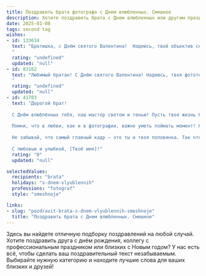 ```yaml
---
title: Поздравить брата фотографа с Днем влюбленных. Смешное
description: Хотите поздравить брата с Днем влюбленных или другим праздником? Наш ИИ создаст незабываемое поздравление, а вы обязательно выделитесь среди других.  
date: 2025-01-08
tags: second tag
wishes:
- id: 133634
  text: "Братишка, с Днём святого Валентина!  Надеюсь, твой объектив сегодня поймает не только лучшие ракурсы, но и самую очаровательную улыбку твоей второй половинки (если она, конечно, не скрывается за фотоаппаратом).  Пусть твоя любовь будет ярче, чем самая удачная фотка, а отношения – качественнее, чем твой фотошоп!
  "
  rating: "undefined"
  updated: "null"
- id: 83162
  text: "Любимый братан! С Днём святого Валентина! Надеюсь, твоя фототехника сегодня будет работать на полную мощность, запечатлевая самые романтичные (и, возможно, немного нелепые) моменты.  Пусть твой объектив фокусируется только на любви, а не на случайных прохожих, которые испортят твой идеальный кадр!  Желаю тебе океан сердечек, море поцелуев и фотоальбом, полный незабываемых эмоций!
  "
  rating: "undefined"
  updated: "null"
- id: 41703
  text: "Дорогой брат!
  
  С Днём влюблённых тебя, наш мастер светом и тенью! Пусть твоя жизнь будет такая же яркая, как вспышка вспышки, а любовь — такая же глубокая, как фокусировка на идеальном кадре!
  
  Помни, что в любви, как и в фотографии, важно уметь поймать момент! Желаю тебе, чтобы каждый твой день был как лучший снимок — полон эмоций, радости и, конечно, без пересветов!
  
  Не забывай, что самый главный кадр — это ты и твоя половинка. Так что снимай только лучшие моменты и объёмные чувства!
  
  С любовью и улыбкой, [Твоё имя]!"
  rating: "0"
  updated: "null"

selectedValues:
  recipients: "brata"
  holidays: "s-dnem-vlyublennih"
  professions: "fotograf"
  style: "smeshnoje"

links:
- slug: "pozdravit-brata-s-dnem-vlyublennih-smeshnoje"
  title: "Поздравить брата с Днем влюбленных. Смешное"
---
```


Здесь вы найдете отличную подборку поздравлений на любой случай. 
Хотите поздравить друга с днём рождения, коллегу с профессиональным праздником или близких с Новым годом? У нас есть всё, чтобы сделать ваш поздравительный текст незабываемым. Выбирайте нужную категорию и находите лучшие слова для ваших близких и друзей!
